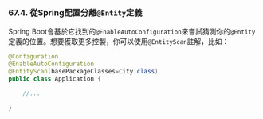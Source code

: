 ### 67.4. 從Spring配置分離`@Entity`定義

Spring Boot會基於它找到的`@EnableAutoConfiguration`來嘗試猜測你的`@Entity`定義的位置。想要獲取更多控製，你可以使用`@EntityScan`註解，比如：
```java
@Configuration
@EnableAutoConfiguration
@EntityScan(basePackageClasses=City.class)
public class Application {

    //...

}
```
